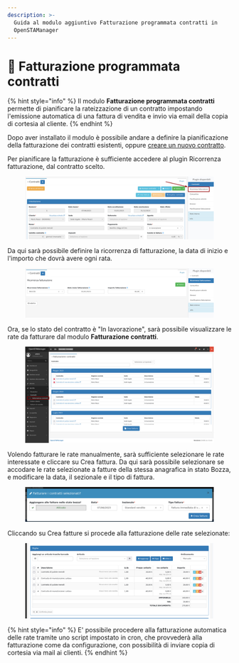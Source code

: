 ```yaml
---
description: >-
  Guida al modulo aggiuntivo Fatturazione programmata contratti in
  OpenSTAManager
---
```


# 📗 Fatturazione programmata contratti

{% hint style="info" %}
Il modulo **Fatturazione programmata contratti** permette di pianificare la rateizzazione di un contratto impostando l'emissione automatica di una fattura di vendita e invio via email della copia di cortesia al cliente.
{% endhint %}

Dopo aver installato il modulo è possibile andare a definire la pianificazione della fatturazione dei contratti esistenti, oppure [creare un nuovo contratto](../openstamanager/modules/vendite/contratti/#creazione).

Per pianificare la fatturazione è sufficiente accedere al plugin Ricorrenza fatturazione, dal contratto scelto.

<figure><img src="../.gitbook/assets/immagine (352).png" alt=""><figcaption></figcaption></figure>

Da qui sarà possibile definire la ricorrenza di fatturazione, la data di inizio e l'importo che dovrà avere ogni rata.

<figure><img src="../.gitbook/assets/immagine (362).png" alt=""><figcaption></figcaption></figure>

Ora, se lo stato del contratto è "In lavorazione", sarà possibile visualizzare le rate da fatturare dal modulo **Fatturazione contratti**.

<figure><img src="../.gitbook/assets/immagine (354).png" alt=""><figcaption></figcaption></figure>

Volendo fatturare le rate manualmente, sarà sufficiente selezionare le rate interessate e cliccare su Crea fattura. Da qui sarà possibile selezionare se accodare le rate selezionate a fatture della stessa anagrafica in stato Bozza, e modificare la data, il sezionale e il tipo di fattura.

<figure><img src="../.gitbook/assets/immagine (361).png" alt=""><figcaption></figcaption></figure>

Cliccando su Crea fatture si procede alla fatturazione delle rate selezionate:

<figure><img src="../.gitbook/assets/immagine (345).png" alt=""><figcaption></figcaption></figure>

{% hint style="info" %}
E' possibile procedere alla fatturazione automatica delle rate tramite uno script impostato in cron, che provvederà alla fatturazione come da configurazione, con possibilità di inviare copia di cortesia via mail ai clienti.
{% endhint %}

